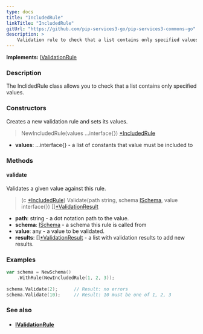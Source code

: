 ```yaml
---
type: docs
title: "IncludedRule"
linkTitle: "IncludedRule"
gitUrl: "https://github.com/pip-services3-go/pip-services3-commons-go"
description: >
    Validation rule to check that a list contains only specified values.
---
```


**Implements:** [IValidationRule](../ivalidation_rule)

### Description

The InclidedRule class allows you to check that a list contains only specified values.

### Constructors
Creates a new validation rule and sets its values.

> NewIncludedRule(values ...interface{}) [*IncludedRule]()

- **values**: ...interface{} - a list of constants that value must be included to

### Methods


#### validate
Validates a given value against this rule.

> (c [*IncludedRule]()) Validate(path string, schema [ISchema](../ischema), value interface{}) [][*ValidationResult](../validation_result)

- **path**: string - a dot notation path to the value.
- **schema**: [ISchema](../ischema) - a schema this rule is called from
- **value**: any - a value to be validated.
- **results**: [][*ValidationResult](../validation_result) - a list with validation results to add new results.


### Examples
```go
var schema = NewSchema()
    .WithRule(NewIncludedRule(1, 2, 3));
 
schema.Validate(2);      // Result: no errors
schema.Validate(10);     // Result: 10 must be one of 1, 2, 3
```

### See also
- #### [IValidationRule](../ivalidation_rule)
